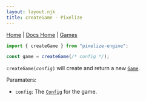 ```yaml
---
layout: layout.njk
title: createGame - Pixelize
---
```


[Home](/) | [Docs Home](/docs) | [Games](/docs/game)

```js
import { createGame } from "pixelize-engine";

const game = createGame(/* config */);
```

`createGame(`_`config`_`)` will create and return a new [`Game`](/docs/game).

Paramaters:

- `config`: The [`Config`](/docs/config) for the game.
